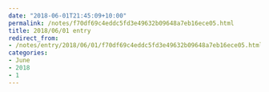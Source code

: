 ```yaml
---
date: "2018-06-01T21:45:09+10:00"
permalink: /notes/f70df69c4eddc5fd3e49632b09648a7eb16ece05.html
title: 2018/06/01 entry
redirect_from:
- /notes/entry/2018/06/01/f70df69c4eddc5fd3e49632b09648a7eb16ece05.html
categories:
- June
- 2018
- 1
---
```

